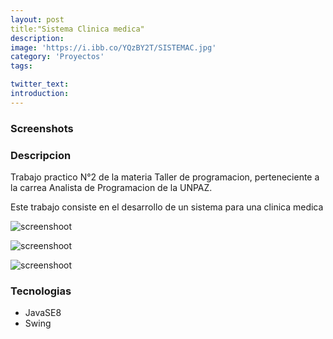 ```yaml
---
layout: post
title:"Sistema Clinica medica"
description: 
image: 'https://i.ibb.co/YQzBY2T/SISTEMAC.jpg'
category: 'Proyectos'
tags:

twitter_text: 
introduction: 
---
```


### Screenshots


### Descripcion
Trabajo practico N°2 de la materia Taller de programacion, perteneciente a la carrea Analista de Programacion de la UNPAZ.

Este trabajo consiste en el desarrollo de un sistema para una clinica medica

![screenshoot](https://i.ibb.co/mCK4Xq5/gestionp.jpg)

![screenshoot](https://i.ibb.co/RctDwGF/gestiot.jpg)

![screenshoot](https://i.ibb.co/YbX9Fdy/regturnot.jpg)

### Tecnologias

* JavaSE8
* Swing

